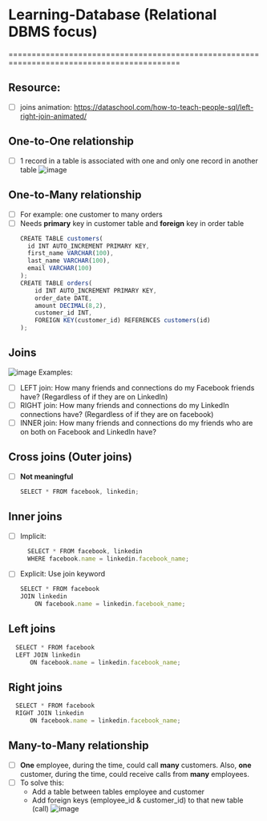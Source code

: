 # Learning-Database (Relational DBMS focus)
===========================================================================================
## Resource:
- [ ] joins animation: https://dataschool.com/how-to-teach-people-sql/left-right-join-animated/
## One-to-One relationship
- [ ] 1 record in a table is associated with one and only one record in another table
![image](https://user-images.githubusercontent.com/78957509/129680883-df595658-ceb3-465c-b28a-8645f800fd02.png)

## One-to-Many relationship
- [ ] For example: one customer to many orders
- [ ] Needs **primary** key in customer table and **foreign** key in order table
  ```js
  CREATE TABLE customers(
    id INT AUTO_INCREMENT PRIMARY KEY,
    first_name VARCHAR(100),
    last_name VARCHAR(100),
    email VARCHAR(100)
  );
  CREATE TABLE orders(
      id INT AUTO_INCREMENT PRIMARY KEY,
      order_date DATE,
      amount DECIMAL(8,2),
      customer_id INT,
      FOREIGN KEY(customer_id) REFERENCES customers(id)
  );
  ```

## Joins
  ![image](https://user-images.githubusercontent.com/78957509/129669070-e70a2ad7-8fbd-49bd-b892-cb57ddd8da4a.png)
Examples:
  - [ ] LEFT join: How many friends and connections do my Facebook friends have? (Regardless of if they are on LinkedIn)
  - [ ] RIGHT join: How many friends and connections do my LinkedIn connections have? (Regardless of if they are on facebook)
  - [ ] INNER join: How many friends and connections do my friends who are on both on Facebook and LinkedIn have?

## Cross joins (Outer joins)
- [ ] **Not meaningful**
  ```js
  SELECT * FROM facebook, linkedin; 
  ```
## Inner joins
- [ ] Implicit: 
  ```js
    SELECT * FROM facebook, linkedin
    WHERE facebook.name = linkedin.facebook_name;
  ```
- [ ] Explicit: Use join keyword
  ```js
  SELECT * FROM facebook
  JOIN linkedin
      ON facebook.name = linkedin.facebook_name;
  ```
## Left joins
```js
  SELECT * FROM facebook
  LEFT JOIN linkedin
      ON facebook.name = linkedin.facebook_name;
```

## Right joins
```js
  SELECT * FROM facebook
  RIGHT JOIN linkedin
      ON facebook.name = linkedin.facebook_name;
```
## Many-to-Many relationship
- [ ] **One** employee, during the time, could call **many** customers. Also, **one** customer, during the time, could receive calls from **many** employees.
- [ ] To solve this:
  * Add a table between tables employee and customer
  * Add foreign keys (employee_id & customer_id) to that new table (call)
![image](https://user-images.githubusercontent.com/78957509/129679336-b27ea479-2922-4baa-addc-60129c5f31d3.png)




